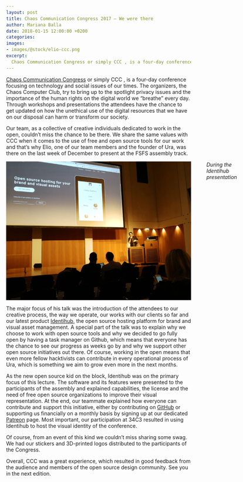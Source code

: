 ```yaml
---
layout: post
title: Chaos Communication Congress 2017 – We were there
author: Mariana Balla
date: 2018-01-15 12:00:00 +0200
categories: 
images:
- images/@stock/elio-ccc.png
excerpt:
  Chaos Communication Congress or simply CCC , is a four-day conference focusing on technology and social issues of our times. The organizers, the Chaos Computer Club, try to bring up to the spotlight privacy issues and the importance of the human rights on the digital world we “breathe” every day. Through workshops and presentations the […]
---
```


<p><a href="https://events.ccc.de/congress/2017/wiki/index.php/Main_Page" target="blank">Chaos Communication Congress</a> or simply CCC , is a four-day conference focusing on technology and social issues of our times. The organizers, the Chaos Computer Club, try to bring up to the spotlight privacy issues and the importance of the human rights on the digital world we “breathe” every day. Through workshops and presentations the attendees have the chance to get updated on how the unethical use of the digital resources that we have on our disposal can harm or transform our society.</p>

<p>Our team, as a collective of creative individuals dedicated to work in the open, couldn’t miss the chance to be there. We share the same values with CCC when it comes to the use of free and open source tools for our work and that’s why Elio, one of our team members and the founder of Ura, was there on the last week of December to present at the FSFS assembly track.</p>

<div class="large-12 large-centered centered-text columns">
<img src="/images/@stock/elio-ccc.png" alt="34C3"><br />
<i>During the Identihub presentation</i>
</div>
<div class="two spacing"></div>

<p>The major focus of his talk was the introduction of the attendees to our creative process, the way we operate, our works with our clients so far and our latest product <a href="https://identihub.co/" target="blank">Identihub</a>, the open source hosting platform for brand and visual asset management. A special part of the talk was to explain why we choose to work with open source tools  and why we decided to go fully open by having a task manager on Github, which means that everyone has the chance to see our progress as weeks go by and why we support other open source initiatives out there. Of course, working in the open means that even more fellow hacktivists can contribute in every operational process of Ura, which is something we aim to grow even more in the next months.</p>

<p>As the new open source kid on the block, Identihub was on the primary focus of this lecture. The software and its features were presented to the participants of the assembly and explained capabilities, the license  and the need of free open source organizations to improve their visual representation.  At the end, our teammate explained how everyone can contribute and support this initiative, either by contributing on <a href="https://github.com/uracreative/" target="blank">GitHub</a> or supporting us financially on a monthly basis by signing up at our dedicated <a href="https://www.patreon.com/ura" target="blank">Patreon</a> page. Most important, our participation at 34C3 resulted in using Identihub to host the visual identity of the conference.</p>

<p>Of course, from an event of this kind we couldn’t miss sharing some swag. We had our stickers and 3D-printed logos distributed to the participants of the Congress.</p>

<p>Overall, CCC was a great experience, which resulted in good feedback from the audience and members of the open source design community. See you in the next edition.</p>
